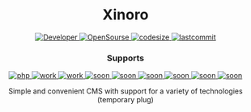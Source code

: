 <div align="center">
 
# Xinoro
 
<div>

<div align="center">

 <a href="https://github.com/xoheveras"> ![Developer](https://img.shields.io/badge/Developed%20by-xoheveras(Egor%20Udovin)-blueviolet) </a> 
 <a href="https://github.com/xoheveras/Xinoro"> ![OpenSourse](https://img.shields.io/badge/Open%20Source-Xinoro-blueviolet) </a>
 <a href=""> ![codesize](https://img.shields.io/github/languages/code-size/xoheveras/Xinoro) </a> 
 <a href=""> ![lastcommit](https://img.shields.io/github/last-commit/xoheveras/Xinoro) </a>
 
 ### Supports
 <a href=""> ![php](https://img.shields.io/badge/php-7.3+-blueviolet) </a>
 <a href=""> ![work](https://img.shields.io/badge/work-apache-blueviolet) </a>
 <a href=""> ![work](https://img.shields.io/badge/work-nginx-blueviolet) </a>
 <a href=""> ![soon](https://img.shields.io/badge/soon-mysql-blueviolet) </a>
 <a href=""> ![soon](https://img.shields.io/badge/soon-mongodb-blueviolet) </a>
 <a href=""> ![soon](https://img.shields.io/badge/soon-python%203.7+-blueviolet) </a>
 <a href=""> ![soon](https://img.shields.io/badge/soon-django-blueviolet) </a>
 <a href=""> ![soon](https://img.shields.io/badge/soon-flask-blueviolet) </a>
 <a href=""> ![soon](https://img.shields.io/badge/soon-nodejs-blueviolet) </a>
 
 </div>
 
 <div align="center">
Simple and convenient CMS with support for a variety of technologies (temporary plug)
 </div>
